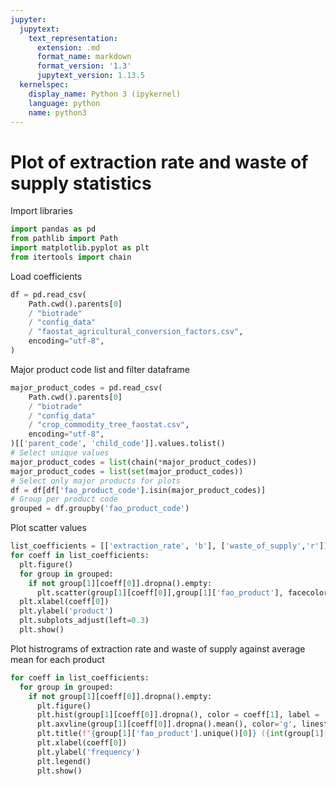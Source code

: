 ```yaml
---
jupyter:
  jupytext:
    text_representation:
      extension: .md
      format_name: markdown
      format_version: '1.3'
      jupytext_version: 1.13.5
  kernelspec:
    display_name: Python 3 (ipykernel)
    language: python
    name: python3
---
```


# Plot of extraction rate and waste of supply statistics
Import libraries

```python
import pandas as pd
from pathlib import Path
import matplotlib.pyplot as plt
from itertools import chain
```

Load coefficients

```python
df = pd.read_csv(
    Path.cwd().parents[0]
    / "biotrade"
    / "config_data"
    / "faostat_agricultural_conversion_factors.csv",
    encoding="utf-8",
)
```

Major product code list and filter dataframe

```python
major_product_codes = pd.read_csv(
    Path.cwd().parents[0]
    / "biotrade"
    / "config_data"
    / "crop_commodity_tree_faostat.csv",
    encoding="utf-8",
)[['parent_code', 'child_code']].values.tolist()
# Select unique values
major_product_codes = list(chain(*major_product_codes))
major_product_codes = list(set(major_product_codes))
# Select only major products for plots
df = df[df['fao_product_code'].isin(major_product_codes)]
# Group per product code
grouped = df.groupby('fao_product_code')
```

Plot scatter values

```python
list_coefficients = [['extraction_rate', 'b'], ['waste_of_supply','r']]
for coeff in list_coefficients:
  plt.figure()
  for group in grouped:
    if not group[1][coeff[0]].dropna().empty:
      plt.scatter(group[1][coeff[0]],group[1]['fao_product'], facecolors='none', edgecolors=coeff[1])
  plt.xlabel(coeff[0])
  plt.ylabel('product')
  plt.subplots_adjust(left=0.3)
  plt.show()
```

Plot histrograms of extraction rate and waste of supply against average mean for each product

```python
for coeff in list_coefficients:
  for group in grouped:
    if not group[1][coeff[0]].dropna().empty:
      plt.figure()
      plt.hist(group[1][coeff[0]].dropna(), color = coeff[1], label = 'data')
      plt.axvline(group[1][coeff[0]].dropna().mean(), color='g', linestyle='solid', linewidth=2, label = 'average mean')
      plt.title(f"{group[1]['fao_product'].unique()[0]} ({int(group[1]['fao_product_code'].unique()[0])})")
      plt.xlabel(coeff[0])
      plt.ylabel('frequency')
      plt.legend()
      plt.show()
```
